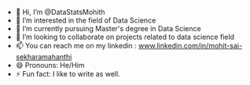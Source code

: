 - 👋 Hi, I’m @DataStatsMohith
- 👀 I’m interested in the field of Data Science
- 🌱 I’m currently pursuing Master's degree in Data Science
- 💞️ I’m looking to collaborate on projects related to data science field
- 📫 You can reach me on my linkedin : www.linkedin.com/in/mohit-sai-sekharamahanthi 
- 😄 Pronouns: He/Him
- ⚡ Fun fact: I like to write as well.

<!---
DataStatsMohith/DataStatsMohith is a ✨ special ✨ repository because its `README.md` (this file) appears on your GitHub profile.
You can click the Preview link to take a look at your changes.
--->
